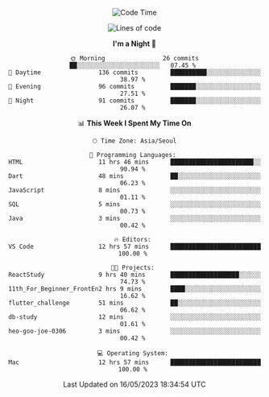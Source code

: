 <div align=center>
 
<!--START_SECTION:waka-->
![Code Time](http://img.shields.io/badge/Code%20Time-25%20hrs%2038%20mins-blue)

![Lines of code](https://img.shields.io/badge/From%20Hello%20World%20I%27ve%20Written-2.9%20million%20lines%20of%20code-blue)

**I'm a Night 🦉** 

```text
🌞 Morning                26 commits          ██░░░░░░░░░░░░░░░░░░░░░░░   07.45 % 
🌆 Daytime                136 commits         ██████████░░░░░░░░░░░░░░░   38.97 % 
🌃 Evening                96 commits          ███████░░░░░░░░░░░░░░░░░░   27.51 % 
🌙 Night                  91 commits          ███████░░░░░░░░░░░░░░░░░░   26.07 % 
```


📊 **This Week I Spent My Time On** 

```text
🕑︎ Time Zone: Asia/Seoul

💬 Programming Languages: 
HTML                     11 hrs 46 mins      ███████████████████████░░   90.94 % 
Dart                     48 mins             ██░░░░░░░░░░░░░░░░░░░░░░░   06.23 % 
JavaScript               8 mins              ░░░░░░░░░░░░░░░░░░░░░░░░░   01.11 % 
SQL                      5 mins              ░░░░░░░░░░░░░░░░░░░░░░░░░   00.73 % 
Java                     3 mins              ░░░░░░░░░░░░░░░░░░░░░░░░░   00.42 % 

🔥 Editors: 
VS Code                  12 hrs 57 mins      █████████████████████████   100.00 % 

🐱‍💻 Projects: 
ReactStudy               9 hrs 40 mins       ███████████████████░░░░░░   74.73 % 
11th_For_Beginner_FrontEn2 hrs 9 mins        ████░░░░░░░░░░░░░░░░░░░░░   16.62 % 
flutter_challenge        51 mins             ██░░░░░░░░░░░░░░░░░░░░░░░   06.62 % 
db-study                 12 mins             ░░░░░░░░░░░░░░░░░░░░░░░░░   01.61 % 
heo-goo-joe-0306         3 mins              ░░░░░░░░░░░░░░░░░░░░░░░░░   00.42 % 

💻 Operating System: 
Mac                      12 hrs 57 mins      █████████████████████████   100.00 % 
```


 Last Updated on 16/05/2023 18:34:54 UTC
<!--END_SECTION:waka-->
 </div>
